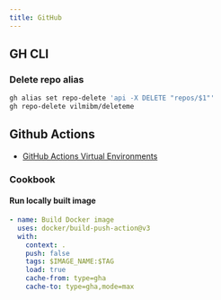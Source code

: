 ```yaml
---
title: GitHub
---
```


## GH CLI

### Delete repo alias

```bash
gh alias set repo-delete 'api -X DELETE "repos/$1"'
gh repo-delete vilmibm/deleteme
```

## Github Actions

- [GitHub Actions Virtual Environments](https://github.com/actions/virtual-environments)

### Cookbook

#### Run locally built image

```yaml
- name: Build Docker image
  uses: docker/build-push-action@v3
  with:
    context: .
    push: false
    tags: $IMAGE_NAME:$TAG
    load: true
    cache-from: type=gha
    cache-to: type=gha,mode=max
```
